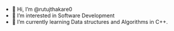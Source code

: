 - 👋 Hi, I’m @rutujthakare0
- 👀 I’m interested in Software Development
- 🌱 I’m currently learning Data structures and Algorithms in C++.

<!---
rutujthakare0/rutujthakare0 is a ✨ special ✨ repository because its `README.md` (this file) appears on your GitHub profile.
You can click the Preview link to take a look at your changes.
--->
